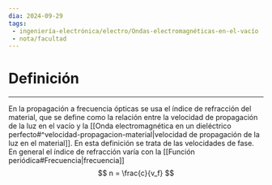 ```yaml
---
dia: 2024-09-29
tags: 
 - ingeniería-electrónica/electro/Ondas-electromagnéticas-en-el-vacío
 - nota/facultad
---
```

# Definición
---
En la propagación a frecuencia ópticas se usa el índice de refracción del material, que se define como la relación entre la velocidad de propagación de la luz en el vacío y la [[Onda electromagnética en un dieléctrico perfecto#^velocidad-propagacion-material|velocidad de propagación de la luz en el material]]. En esta definición se trata de las velocidades de fase. En general el índice de refracción varía con la [[Función periódica#Frecuencia|frecuencia]] $$ n = \frac{c}{v_f} $$
